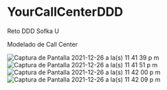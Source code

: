 # YourCallCenterDDD
Reto DDD Sofka U

Modelado de Call Center

![Captura de Pantalla 2021-12-26 a la(s) 11 41 39 p m](https://user-images.githubusercontent.com/8931588/147435236-44e0e0fe-30f6-4267-80a7-cb082c4b1462.png)
![Captura de Pantalla 2021-12-26 a la(s) 11 41 51 p m](https://user-images.githubusercontent.com/8931588/147435239-864eb34c-6c6a-4d9e-8ac7-6a41c6f10d47.png)
![Captura de Pantalla 2021-12-26 a la(s) 11 42 00 p m](https://user-images.githubusercontent.com/8931588/147435242-84e16b37-dc39-46c3-8092-331e364aad58.png)
![Captura de Pantalla 2021-12-26 a la(s) 11 42 09 p m](https://user-images.githubusercontent.com/8931588/147435248-2517de26-5dfd-43a3-a64f-cce45d2f7b5c.png)
